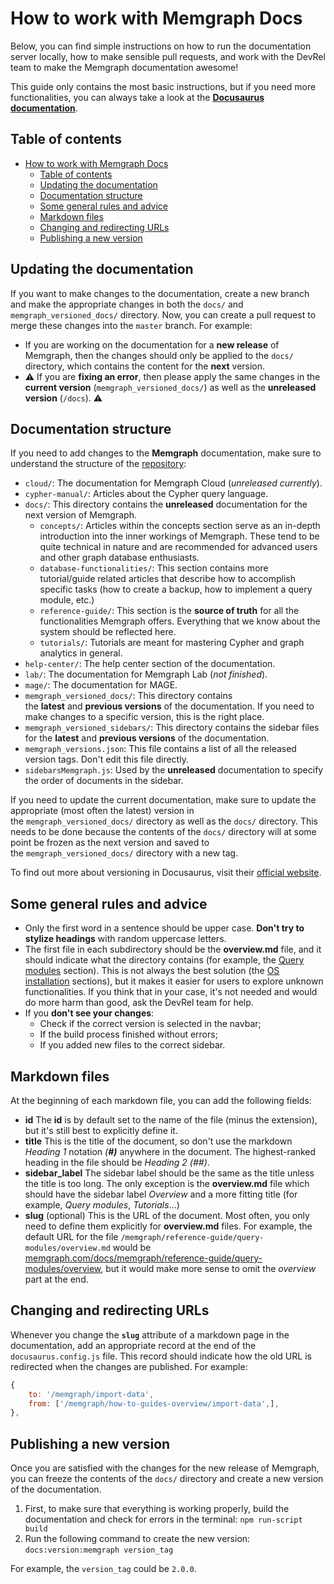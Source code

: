 # How to work with Memgraph Docs

Below, you can find simple instructions on how to run the documentation server
locally, how to make sensible pull requests, and work with the DevRel team to
make the Memgraph documentation awesome!

This guide only contains the most basic instructions, but if you need more
functionalities, you can always take a look at the **[Docusaurus
documentation](https://docusaurus.io/docs)**.

## Table of contents

- [How to work with Memgraph Docs](#how-to-work-with-memgraph-docs)
  - [Table of contents](#table-of-contents)
  - [Updating the documentation](#updating-the-documentation)
  - [Documentation structure](#documentation-structure)
  - [Some general rules and advice](#some-general-rules-and-advice)
  - [Markdown files](#markdown-files)
  - [Changing and redirecting URLs](#changing-and-redirecting-urls)
  - [Publishing a new version](#publishing-a-new-version)

## Updating the documentation

If you want to make changes to the documentation, create a new branch and make
the appropriate changes in both the `docs/` and `memgraph_versioned_docs/`
directory. Now, you can create a pull request to merge these changes into the
`master` branch. For example:

- If you are working on the documentation for a **new release** of Memgraph,
  then the changes should only be applied to the `docs/` directory, which
  contains the content for the **next** version.
- ⚠️ If you are **fixing an error**, then please apply the same changes in the
  **current version** (`memgraph_versioned_docs/`) as well as the **unreleased
  version** (`/docs`). ⚠️

## Documentation structure

If you need to add changes to the **Memgraph** documentation, make sure to
understand the structure of the [repository](https://github.com/memgraph/docs):

- `cloud/`: The documentation for Memgraph Cloud (*unreleased currently*).
- `cypher-manual/`: Articles about the Cypher query language.
- `docs/`: This directory contains the **unreleased** documentation for the next
  version of Memgraph.
    - `concepts/`: Articles within the concepts section serve as an in-depth
      introduction into the inner workings of Memgraph. These tend to be quite
      technical in nature and are recommended for advanced users and other graph
      database enthusiasts.
    - `database-functionalities/`: This section contains more tutorial/guide
      related articles that describe how to accomplish specific tasks (how to
      create a backup, how to implement a query module, etc.)
    - `reference-guide/`: This section is the **source of truth** for all the
      functionalities Memgraph offers. Everything that we know about the system
      should be reflected here.
    - `tutorials/`: Tutorials are meant for mastering Cypher and graph analytics
      in general.
- `help-center/`: The help center section of the documentation.
- `lab/`: The documentation for Memgraph Lab (*not finished*).
- `mage/`: The documentation for MAGE.
- `memgraph_versioned_docs/`: This directory contains
  the **latest** and **previous versions** of the documentation. If you need to
  make changes to a specific version, this is the right place.
- `memgraph_versioned_sidebars/`: This directory contains the sidebar files for
  the **latest** and **previous versions** of the documentation.
- `memgraph_versions.json`: This file contains a list of all the released
  version tags. Don't edit this file directly.
- `sidebarsMemgraph.js`: Used by the **unreleased** documentation to specify the
  order of documents in the sidebar.

If you need to update the current documentation, make sure to update the
appropriate (most often the latest) version in
the `memgraph_versioned_docs/` directory as well as the `docs/` directory. This
needs to be done because the contents of the `docs/` directory will at some
point be frozen as the next version and saved to
the `memgraph_versioned_docs/` directory with a new tag.

To find out more about versioning in Docusaurus, visit their [official
website](https://docusaurus.io/docs/versioning).

## Some general rules and advice

- Only the first word in a sentence should be upper case. **Don't try to stylize
  headings** with random uppercase letters.
- The first file in each subdirectory should be the **overview.md** file, and it
  should indicate what the directory contains (for example, the [Query
  modules](https://memgraph.com/docs/memgraph/reference-guide/query-modules)
  section). This is not always the best solution (the [OS
  installation](https://memgraph.com/docs/memgraph/install-memgraph-on-linux-docker)
  sections), but it makes it easier for users to explore unknown
  functionalities. If you think that in your case, it's not needed and would do
  more harm than good, ask the DevRel team for help.
- If you **don't see your changes**:
    - Check if the correct version is selected in the navbar;
    - If the build process finished without errors;
    - If you added new files to the correct sidebar.

## Markdown files

At the beginning of each markdown file, you can add the following fields:

- **id** The **id** is by default set to the name of the file (minus the
  extension), but it's still best to explicitly define it.
- **title** This is the title of the document, so don't use the markdown
  *Heading 1* notation *(**#)*** anywhere in the document. The highest-ranked
  heading in the file should be *Heading 2 (##)*.
- **sidebar_label** The sidebar label should be the same as the title unless the
  title is too long. The only exception is the **overview.md** file which should
  have the sidebar label *Overview* and a more fitting title (for example,
  *Query modules*, *Tutorials*...)
- **slug** (optional) This is the URL of the document. Most often, you only need
  to define them explicitly for **overview.md** files. For example, the default
  URL for the file `/memgraph/reference-guide/query-modules/overview.md`  would
  be
  [memgraph.com/docs/memgraph/reference-guide/query-modules/overview](http://memgraph.com/docs/memgraph/reference-guide/query-modules/overview),
  but it would make more sense to omit the *overview* part at the end.

## Changing and redirecting URLs

Whenever you change the **`slug`** attribute of a markdown page in the
documentation, add an appropriate record at the end of the
`docusaurus.config.js` file. This record should indicate how the old URL is
redirected when the changes are published. For example:

```jsx
{
    to: '/memgraph/import-data',
    from: ['/memgraph/how-to-guides-overview/import-data',],
},
```

## Publishing a new version

Once you are satisfied with the changes for the new release of Memgraph, you can
freeze the contents of the `docs/` directory and create a new version of the
documentation.

1. First, to make sure that everything is working properly, build the
   documentation and check for errors in the terminal: `npm run-script build`
2. Run the following command to create the new version: `docs:version:memgraph
   version_tag`

For example, the `version_tag` could be `2.0.0`.
